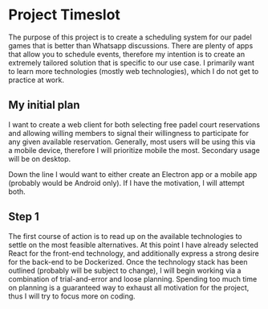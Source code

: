 # Project Timeslot

The purpose of this project is to create a scheduling system for our padel games that is better than Whatsapp discussions. There are plenty of apps that allow you to schedule events, therefore my intention is to create an extremely tailored solution that is specific to our use case. I primarily want to learn more technologies (mostly web technologies), which I do not get to practice at work.

## My initial plan

I want to create a web client for both selecting free padel court reservations and allowing willing members to signal their willingness to participate for any given available reservation. Generally, most users will be using this via a mobile device, therefore I will prioritize mobile the most. Secondary usage will be on desktop. 

Down the line I would want to either create an Electron app or a mobile app (probably would be Android only). If I have the motivation, I will attempt both.

## Step 1

The first course of action is to read up on the available technologies to settle on the most feasible alternatives. At this point I have already selected React for the front-end technology, and additionally express a strong desire for the back-end to be Dockerized. Once the technology stack has been outlined (probably will be subject to change), I will begin working via a combination of trial-and-error and loose planning. Spending too much time on planning is a guaranteed way to exhaust all motivation for the project, thus I will try to focus more on coding.
